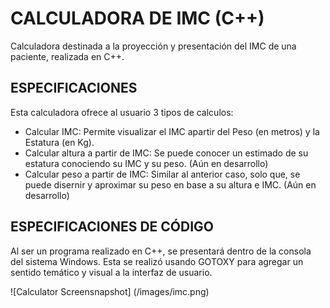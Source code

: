 # CALCULADORA DE IMC (C++)
Calculadora destinada a la proyección y presentación del IMC de una paciente, realizada en C++. 

## ESPECIFICACIONES
Esta calculadora ofrece al usuario 3 tipos de calculos:
* Calcular IMC: Permite visualizar el IMC apartir del Peso (en metros) y la Estatura (en Kg).
* Calcular altura a partir de IMC: Se puede conocer un estimado de su estatura conociendo su IMC y su peso. (Aún en desarrollo)
* Calcular peso a partir de IMC: Similar al anterior caso, solo que, se puede disernir y aproximar su peso en base a su altura e IMC. (Aún en desarrollo)

## ESPECIFICACIONES DE CÓDIGO
Al ser un programa realizado en C++, se presentará dentro de la consola del sistema Windows. Esta se realizó usando GOTOXY para agregar un sentido temático y visual a la interfaz de usuario. 

![Calculator Screensnapshot] (/images/imc.png)

